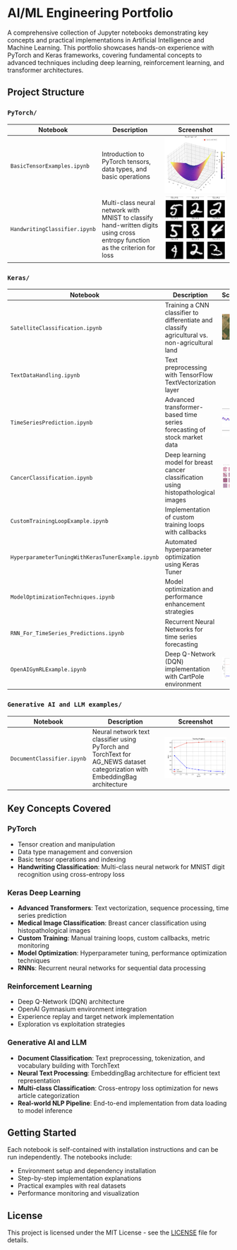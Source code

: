 # AI/ML Engineering Portfolio

A comprehensive collection of Jupyter notebooks demonstrating key concepts and practical implementations in Artificial Intelligence and Machine Learning. This portfolio showcases hands-on experience with PyTorch and Keras frameworks, covering fundamental concepts to advanced techniques including deep learning, reinforcement learning, and transformer architectures.



## Project Structure

### `PyTorch/`
| Notebook | Description | Screenshot |
|----------|-------------|------------|
| `BasicTensorExamples.ipynb` | Introduction to PyTorch tensors, data types, and basic operations | ![Tensor Examples](PyTorch%20examples/ReadmeImages/TensorExamples.png) |
| `HandwritingClassifier.ipynb` | Multi-class neural network with MNIST to classify hand-written digits using cross entropy function as the criterion for loss | ![MNIST Writing Detection](PyTorch%20examples/ReadmeImages/MNISTWritingDetection.png) |

### `Keras/`
| Notebook | Description | Screenshot |
|----------|-------------|------------|
| `SatelliteClassification.ipynb` | Training a CNN classifier to differentiate and classify agricultural vs. non-agricultural land | ![Satellite Imagery](Keras%20examples/Deep%20Learning/SatelliteImageryClassifier/READMEImages/AgriImagery.png) |
| `TextDataHandling.ipynb` | Text preprocessing with TensorFlow TextVectorization layer | |
| `TimeSeriesPrediction.ipynb` | Advanced transformer-based time series forecasting of stock market data | ![Stock Market Prediction](Keras%20examples/Deep%20Learning/Building%20Advanced%20Transformers/ReadmeImages/StockMarketPrediction.png) |
| `CancerClassification.ipynb` | Deep learning model for breast cancer classification using histopathological images | ![Breast Cancer Classifier](Keras%20examples/Deep%20Learning/CancerClassification/ReadmeImage/BreastCancerClassifier.png) |
| `CustomTrainingLoopExample.ipynb` | Implementation of custom training loops with callbacks | |
| `HyperparameterTuningWithKerasTunerExample.ipynb` | Automated hyperparameter optimization using Keras Tuner | |
| `ModelOptimizationTechniques.ipynb` | Model optimization and performance enhancement strategies | |
| `RNN_For_TimeSeries_Predictions.ipynb` | Recurrent Neural Networks for time series forecasting | |
| `OpenAIGymRLExample.ipynb` | Deep Q-Network (DQN) implementation with CartPole environment | ![OpenAI Gym](Keras%20examples/Reinforcement%20Learning/ReadmeImages/OpenAIGym.png) |

### `Generative AI and LLM examples/`
| Notebook | Description | Screenshot |
|----------|-------------|------------|
| `DocumentClassifier.ipynb` | Neural network text classifier using PyTorch and TorchText for AG_NEWS dataset categorization with EmbeddingBag architecture | ![Document Classifier](Generative%20AI%20and%20LLM%20examples/ReadmeImages/AccuracyLoss.png) |

## Key Concepts Covered

### PyTorch
- Tensor creation and manipulation
- Data type management and conversion
- Basic tensor operations and indexing
- **Handwriting Classification**: Multi-class neural network for MNIST digit recognition using cross-entropy loss

### Keras Deep Learning
- **Advanced Transformers**: Text vectorization, sequence processing, time series prediction
- **Medical Image Classification**: Breast cancer classification using histopathological images
- **Custom Training**: Manual training loops, custom callbacks, metric monitoring
- **Model Optimization**: Hyperparameter tuning, performance optimization techniques
- **RNNs**: Recurrent neural networks for sequential data processing

### Reinforcement Learning
- Deep Q-Network (DQN) architecture
- OpenAI Gymnasium environment integration
- Experience replay and target network implementation
- Exploration vs exploitation strategies

### Generative AI and LLM
- **Document Classification**: Text preprocessing, tokenization, and vocabulary building with TorchText
- **Neural Text Processing**: EmbeddingBag architecture for efficient text representation
- **Multi-class Classification**: Cross-entropy loss optimization for news article categorization
- **Real-world NLP Pipeline**: End-to-end implementation from data loading to model inference

## Getting Started

Each notebook is self-contained with installation instructions and can be run independently. The notebooks include:
- Environment setup and dependency installation
- Step-by-step implementation explanations
- Practical examples with real datasets
- Performance monitoring and visualization

## License

This project is licensed under the MIT License - see the [LICENSE](LICENSE) file for details.
